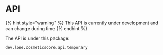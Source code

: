 # API

{% hint style="warning" %}
This API is currently under development and can change during time
{% endhint %}

The API is under this package:&#x20;

```
dev.lone.cosmeticscore.api.temporary
```
